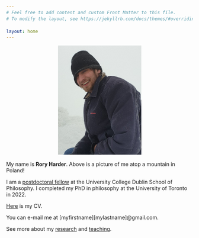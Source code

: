 ```yaml
---
# Feel free to add content and custom Front Matter to this file.
# To modify the layout, see https://jekyllrb.com/docs/themes/#overriding-theme-defaults

layout: home
---
```


<center><img src="mountpicture3.png" alt="me on a mountain" width="225" height="auto" hspace="3"></center>

My name is <b>Rory Harder</b>. Above is a picture of me atop a mountain in Poland!

I am a <a href="https://www.ucd.ie/philosophy/research/postdoctoralfellowshipprojects/">postdoctoral fellow</a> at the University College Dublin School of Philosophy. I completed my PhD in philosophy at the University of Toronto in 2022.

<a href="rh-cv.pdf">Here</a> is my CV.

You can e-mail me at [myfirstname][mylastname]@gmail.com.

See more about my <a href="https://www.roryharder.com/research">research</a> and <a href="teaching.md">teaching</a>.

